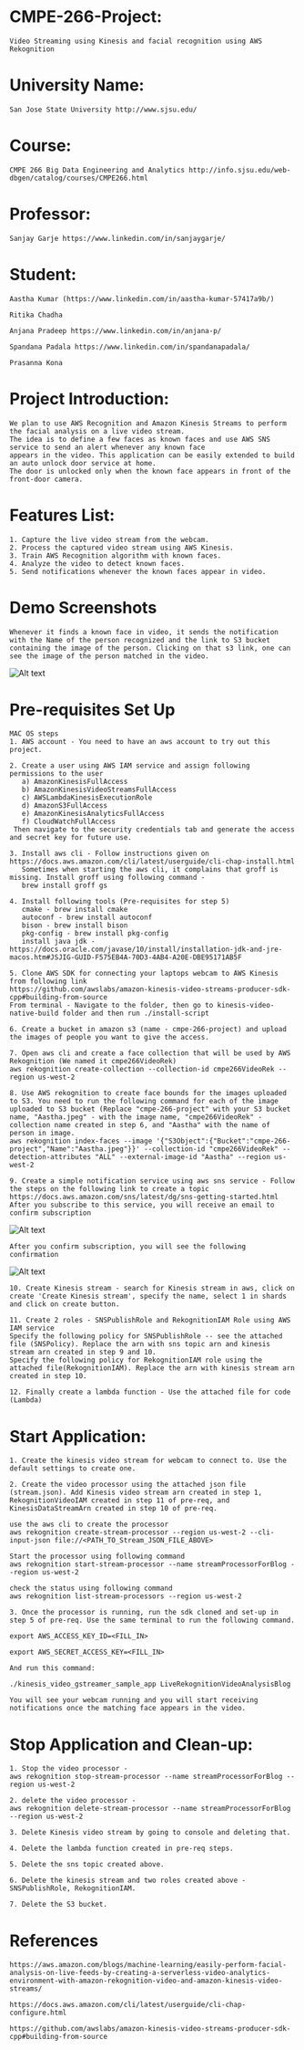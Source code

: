 # CMPE-266-Project: 
    Video Streaming using Kinesis and facial recognition using AWS Rekognition

# University Name: 
    San Jose State University http://www.sjsu.edu/ 

# Course: 
    CMPE 266 Big Data Engineering and Analytics http://info.sjsu.edu/web-dbgen/catalog/courses/CMPE266.html

# Professor: 
    Sanjay Garje https://www.linkedin.com/in/sanjaygarje/

# Student: 
    Aastha Kumar (https://www.linkedin.com/in/aastha-kumar-57417a9b/)

    Ritika Chadha

    Anjana Pradeep https://www.linkedin.com/in/anjana-p/

    Spandana Padala https://www.linkedin.com/in/spandanapadala/

    Prasanna Kona
  
# Project Introduction: 
    We plan to use AWS Recognition and Amazon Kinesis Streams to perform the facial analysis on a live video stream. 
    The idea is to define a few faces as known faces and use AWS SNS service to send an alert whenever any known face
    appears in the video. This application can be easily extended to build an auto unlock door service at home. 
    The door is unlocked only when the known face appears in front of the front-door camera. 

# Features List:
    1. Capture the live video stream from the webcam.
    2. Process the captured video stream using AWS Kinesis.
    3. Train AWS Recognition algorithm with known faces. 
    4. Analyze the video to detect known faces.
    5. Send notifications whenever the known faces appear in video.

# Demo Screenshots 
    Whenever it finds a known face in video, it sends the notification with the Name of the person recognized and the link to S3 bucket containing the image of the person. Clicking on that s3 link, one can see the image of the person matched in the video.

![Alt text](/Notification.png?raw=true "Notification Email")

# Pre-requisites Set Up 
    MAC OS steps 
    1. AWS account - You need to have an aws account to try out this project.
    
    2. Create a user using AWS IAM service and assign following permissions to the user
       a) AmazonKinesisFullAccess
       b) AmazonKinesisVideoStreamsFullAccess
       c) AWSLambdaKinesisExecutionRole
       d) AmazonS3FullAccess
       e) AmazonKinesisAnalyticsFullAccess
       f) CloudWatchFullAccess
     Then navigate to the security credentials tab and generate the access and secret key for future use.
     
    3. Install aws cli - Follow instructions given on https://docs.aws.amazon.com/cli/latest/userguide/cli-chap-install.html
       Sometimes when starting the aws cli, it complains that groff is missing. Install groff using following command - 
       brew install groff gs
       
    4. Install following tools (Pre-requisites for step 5)
       cmake - brew install cmake
       autoconf - brew install autoconf
       bison - brew install bison
       pkg-config - brew install pkg-config
       install java jdk - https://docs.oracle.com/javase/10/install/installation-jdk-and-jre-macos.htm#JSJIG-GUID-F575EB4A-70D3-4AB4-A20E-DBE95171AB5F
       
    5. Clone AWS SDK for connecting your laptops webcam to AWS Kinesis from following link
    https://github.com/awslabs/amazon-kinesis-video-streams-producer-sdk-cpp#building-from-source
    From terminal - Navigate to the folder, then go to kinesis-video-native-build folder and then run ./install-script
    
    6. Create a bucket in amazon s3 (name - cmpe-266-project) and upload the images of people you want to give the access.
    
    7. Open aws cli and create a face collection that will be used by AWS Rekognition (We named it cmpe266VideoRek) 
    aws rekognition create-collection --collection-id cmpe266VideoRek --region us-west-2
    
    8. Use AWS rekognition to create face bounds for the images uploaded to S3. You need to run the following command for each of the image uploaded to S3 bucket (Replace "cmpe-266-project" with your S3 bucket name, "Aastha.jpeg" - with the image name, "cmpe266VideoRek" - collection name created in step 6, and "Aastha" with the name of person in image.
    aws rekognition index-faces --image '{"S3Object":{"Bucket":"cmpe-266-project","Name":"Aastha.jpeg"}}' --collection-id "cmpe266VideoRek" --detection-attributes "ALL" --external-image-id "Aastha" --region us-west-2
    
    9. Create a simple notification service using aws sns service - Follow the steps on the following link to create a topic 
    https://docs.aws.amazon.com/sns/latest/dg/sns-getting-started.html
    After you subscribe to this service, you will receive an email to confirm subscription
   ![Alt text](/SubscriptionConfirmation.png?raw=true "Subscription Email")
    
    After you confirm subscription, you will see the following confirmation
   ![Alt text](/SubscriptionEmail.png?raw=true "Subscription Confirmation")
    
    10. Create Kinesis stream - search for Kinesis stream in aws, click on create 'Create Kinesis stream', specify the name, select 1 in shards and click on create button.
    
    11. Create 2 roles - SNSPublishRole and RekognitionIAM Role using AWS IAM service
    Specify the following policy for SNSPublishRole -- see the attached file (SNSPolicy). Replace the arn with sns topic arn and kinesis stream arn created in step 9 and 10.
    Specify the following policy for RekognitionIAM role using the attached file(RekognitionIAM). Replace the arn with kinesis stream arn created in step 10.
    
    12. Finally create a lambda function - Use the attached file for code (Lambda)
    
    
# Start Application:

    1. Create the kinesis video stream for webcam to connect to. Use the default settings to create one.
    
    2. Create the video processor using the attached json file (stream.json). Add Kinesis video stream arn created in step 1, 
    RekognitionVideoIAM created in step 11 of pre-req, and KinesisDataStreamArn created in step 10 of pre-req.
    
    use the aws cli to create the processor
    aws rekognition create-stream-processor --region us-west-2 --cli-input-json file://<PATH_TO_Stream_JSON_FILE_ABOVE>
    
    Start the processor using following command
    aws rekognition start-stream-processor --name streamProcessorForBlog --region us-west-2
    
    check the status using following command
    aws rekognition list-stream-processors --region us-west-2
    
    3. Once the processor is running, run the sdk cloned and set-up in step 5 of pre-req. Use the same terminal to run the following command.
    
    export AWS_ACCESS_KEY_ID=<FILL_IN>

    export AWS_SECRET_ACCESS_KEY=<FILL_IN>

    And run this command:

    ./kinesis_video_gstreamer_sample_app LiveRekognitionVideoAnalysisBlog
    
    You will see your webcam running and you will start receiving notifications once the matching face appears in the video.
    

# Stop Application and Clean-up:

    1. Stop the video processor -
    aws rekognition stop-stream-processor --name streamProcessorForBlog --region us-west-2
    
    2. delete the video processor - 
    aws rekognition delete-stream-processor --name streamProcessorForBlog --region us-west-2
    
    3. Delete Kinesis video stream by going to console and deleting that.
    
    4. Delete the lambda function created in pre-req steps.
    
    5. Delete the sns topic created above.
    
    6. Delete the kinesis stream and two roles created above - SNSPublishRole, RekognitionIAM.
    
    7. Delete the S3 bucket.
    
    
# References
    https://aws.amazon.com/blogs/machine-learning/easily-perform-facial-analysis-on-live-feeds-by-creating-a-serverless-video-analytics-environment-with-amazon-rekognition-video-and-amazon-kinesis-video-streams/
    
    https://docs.aws.amazon.com/cli/latest/userguide/cli-chap-configure.html
    
    https://github.com/awslabs/amazon-kinesis-video-streams-producer-sdk-cpp#building-from-source
    
